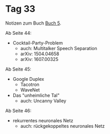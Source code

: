 # Tag 33

Notizen zum Buch [Buch 5](../Buch5.md).

Ab Seite 44:
* Cocktail-Party-Problem
  - auch: Multitalker Speech Separation
  - arXiv: 1504.04658
  - arXiv: 1607.00325

Ab Seite 45:
* Google Duplex
  - Tacotron
  - WaveNet
* Das "unheimliche Tal"
  - auch: Uncanny Valley

Ab Seite 46:
* rekurrentes neuronales Netz
  - auch: rückgekoppeltes neuronales Netz
